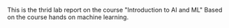 This is the thrid lab report on the course "Introduction to AI and ML" Based on the course hands on machine learning.
